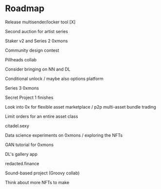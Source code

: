 # Roadmap

Release multisender/locker tool [X]

Second auction for artist series

Staker v2 and Series 2 0xmons

Community design contest

Pillheads collab

Consider bringing on NN and DL

Conditional unlock / maybe also options platform

Series 3 0xmons

Secret Project 1 finishes

Look into 0x for flexible asset marketplace / p2p multi-asset bundle trading

Limit orders for an entire asset class

citadel.sexy

Data science experiments on 0xmons / exploring the NFTs

GAN tutorial for 0xmons

DL's gallery app

redacted.finance

Sound-based project (Groovy collab)

Think about more NFTs to make

